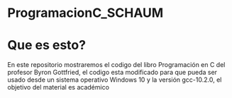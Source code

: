 # ProgramacionC_SCHAUM
<H1>Que es esto? </H1>
<p> En este repositorio mostraremos el codigo del libro Programación en C del profesor Byron Gottfried, el codigo esta modificado para que pueda ser usado desde un sistema operativo Windows 10 y la versión gcc-10.2.0, el objetivo del material es académico </p>
